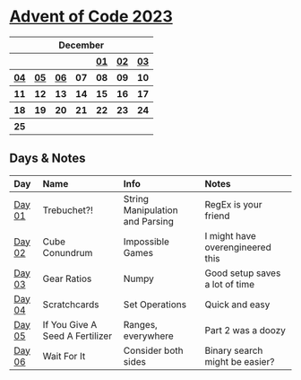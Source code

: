 # [Advent of Code 2023](https://adventofcode.com/2023)

<table>
<tr>
    <th colspan="7">December</th>
    </tr>
    <tr>
        <th></th>
        <th></th>
        <th></th>
        <th></th>
        <th><a href="https://adventofcode.com/2023/day/1">01</a></th>
        <th><a href="https://adventofcode.com/2023/day/2">02</a></th>
        <th><a href="https://adventofcode.com/2023/day/3">03</a></th>
    </tr>
    <tr>
        <th><a href="https://adventofcode.com/2023/day/4">04</a></th>
        <th><a href="https://adventofcode.com/2023/day/5">05</a></th>
        <th><a href="https://adventofcode.com/2023/day/6">06</a></th>
        <th>07</th>
        <th>08</th>
        <th>09</th>
        <th>10</th>
    </tr>
    <tr>
        <th>11</th>
        <th>12</th>
        <th>13</th>
        <th>14</th>
        <th>15</th>
        <th>16</th>
        <th>17</th>
    </tr>
    <tr>
        <th>18</th>
        <th>19</th>
        <th>20</th>
        <th>21</th>
        <th>22</th>
        <th>23</th>
        <th>24</th>
    </tr>
    <tr>
        <th>25</th>
        <th></th>
        <th></th>
        <th></th>
        <th></th>
        <th></th>
        <th></th>
    </tr>
</table>


## Days & Notes

Day | Name | Info | Notes
:--- | :-- | :---  | :----
[Day 01](https://github.com/enigm4tik/advent-of-code/blob/main/2023/day01.py) | Trebuchet?! | String Manipulation and Parsing | RegEx is your friend
[Day 02](https://github.com/enigm4tik/advent-of-code/blob/main/2023/day02.py) | Cube Conundrum | Impossible Games | I might have overengineered this
[Day 03](https://github.com/enigm4tik/advent-of-code/blob/main/2023/day03.py) | Gear Ratios | Numpy | Good setup saves a lot of time
[Day 04](https://github.com/enigm4tik/advent-of-code/blob/main/2023/day04.py) | Scratchcards | Set Operations | Quick and easy
[Day 05](https://github.com/enigm4tik/advent-of-code/blob/main/2023/day05.py) | If You Give A Seed A Fertilizer | Ranges, everywhere | Part 2 was a doozy
[Day 06](https://github.com/enigm4tik/advent-of-code/blob/main/2023/day05.py) | Wait For It | Consider both sides | Binary search might be easier?